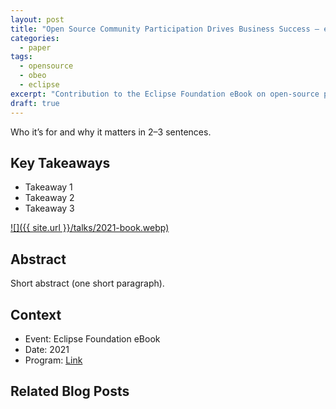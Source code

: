 ```yaml
---
layout: post
title: "Open Source Community Participation Drives Business Success — eBook"
categories:
  - paper
tags:
  - opensource
  - obeo
  - eclipse
excerpt: "Contribution to the Eclipse Foundation eBook on open‑source participation—audience, why it matters, and where to read."
draft: true
---
```


Who it’s for and why it matters in 2–3 sentences.

## Key Takeaways
- Takeaway 1
- Takeaway 2
- Takeaway 3

[![]({{ site.url }}/talks/2021-book.webp)](https://outreach.eclipse.foundation/participate-open-source-ebook)

## Abstract
Short abstract (one short paragraph).

## Context
- Event: Eclipse Foundation eBook
- Date: 2021
- Program: [Link](https://outreach.eclipse.foundation/participate-open-source-ebook)

## Related Blog Posts

